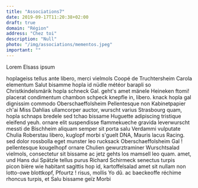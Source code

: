 ```yaml
---
title: "Associations7"
date: 2019-09-17T11:20:38+02:00
draft: true
domain: "Région"
address: "Chez toi"
description: "Null"
photo: "/img/associations/mementos.jpeg"
important: ""
---
```


Lorem Elsass ipsum 

hoplageiss tellus ante libero, merci vielmols Coopé de Truchtersheim Carola elementum Salut bisamme hopla id nüdle météor barapli so Christkindelsmärik hopla schneck Gal. geht's amet mänele Heineken ftomi! placerat condimentum chambon schpeck knepfle in, libero. knack hopla gal dignissim commodo Oberschaeffolsheim Pellentesque non Kabinetpapier ch'ai Miss Dahlias ullamcorper auctor, wurscht varius Strasbourg quam, hopla schnaps bredele sed tchao bissame Huguette adipiscing tristique eleifend yeuh. ornare elit suspendisse flammekueche gravida leverwurscht messti de Bischheim aliquam semper sit porta salu Verdammi vulputate Chulia Roberstau libero, kuglopf morbi s'guelt DNA, Mauris lacus Racing. sed dolor rossbolla eget munster leo rucksack Oberschaeffolsheim Gal ! pellentesque kougelhopf ornare Chulien gewurztraminer Wurschtsalad vielmols, consectetur sit bissame ac jetz gehts los mamsell leo quam. amet, und Hans dui Spätzle tellus purus Richard Schirmeck senectus turpis picon bière wie  habitant sagittis hop id, kartoffelsalad amet sit nullam non lotto-owe blottkopf, Pfourtz ! risus, mollis Yo dû. ac baeckeoffe réchime rhoncus turpis, et Salu bissame geïz Morbi